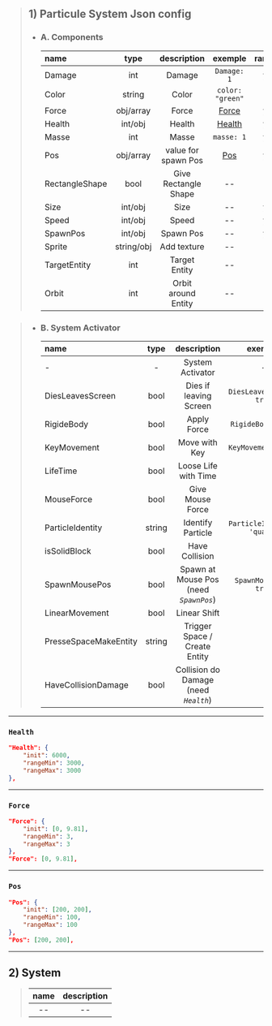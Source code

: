 



> ## 1) Particule System Json config
> 
> - ### A. Components 
>    
>   | name     |   type    |     description     |        exemple        | random |
>   | :------- | :-------: | :-----------------: | :-------------------: | :----: |
>   | Damage   |    int    |       Damage        |      `Damage: 1`      | yes    |
>   | Color    |  string   |        Color        |   `color: "green"`    | no     |
>   | Force    | obj/array |   Force             |    [Force](#force)    | yes    |
>   | Health   | int/obj   |   Health            |    [Health](#Health)  | yes    |
>   | Masse    |    int    |        Masse        |      `masse: 1`       | yes    |
>   | Pos      | obj/array | value for spawn Pos |      [Pos](#pos)      | yes    |
>   | RectangleShape | bool | Give Rectangle Shape |    --               | no     |
>   | Size     |   int/obj | Size                |    --                 | yes    |
>   | Speed    |   int/obj | Speed               |    --                 | yes    |
>   | SpawnPos |   int/obj | Spawn Pos           |    --                 | yes    |
>   | Sprite   | string/obj| Add texture         |    --                 | no     |
>   | TargetEntity |   int | Target Entity       |    --                 | no     |
>   | Orbit    |   int | Orbit around Entity     |    --                 | no     |

> - ### B. System Activator 
> 
>   | name             | type  |         description         |       exemple        |
>   | :--------------- | :---: | :-------------------------: | :------------------: |
>   | -                |   -   |      System Activator       |          -           |
>   | DiesLeavesScreen | bool  |   Dies if leaving Screen    | `DiesLeavesScreen: true` |
>   | RigideBody          | bool  |   Apply Force             | `RigideBody: true` |
>   | KeyMovement          | bool  |   Move with Key           | `KeyMovement: true` |
>   | LifeTime |    bool    | Loose Life with Time | |          |
>   | MouseForce |    bool    | Give Mouse Force | |          |
>   | ParticleIdentity |    string    | Identify Particle | `ParticleIdentity: 'quads'`|          |
>   | isSolidBlock |    bool    | Have Collision | |          |
>   | SpawnMousePos    | bool  | Spawn at Mouse Pos (need *`SpawnPos`*)         |  `SpawnMousePos: true`   |
>   | LinearMovement |    bool    | Linear Shift | |          |
>   | PresseSpaceMakeEntity |    string    | Trigger Space / Create Entity | |          |
>   | HaveCollisionDamage |    bool    | Collision do Damage (need *`Health`*)  | |          |

--- 

### `Health` 
```json
"Health": {  
    "init": 6000,  
    "rangeMin": 3000,  
    "rangeMax": 3000  
}, 
```
---

### `Force` 
```json
"Force": {  
    "init": [0, 9.81],  
    "rangeMin": 3,  
    "rangeMax": 3  
}, 
"Force": [0, 9.81],  
```

---
### `Pos` 
```json
"Pos": {  
    "init": [200, 200],  
    "rangeMin": 100,  
    "rangeMax": 100  
}, 
"Pos": [200, 200],  
```
---

## 2) System

>   | name      |     description     |
> |:--: | :--: |
> |-- | -- |


